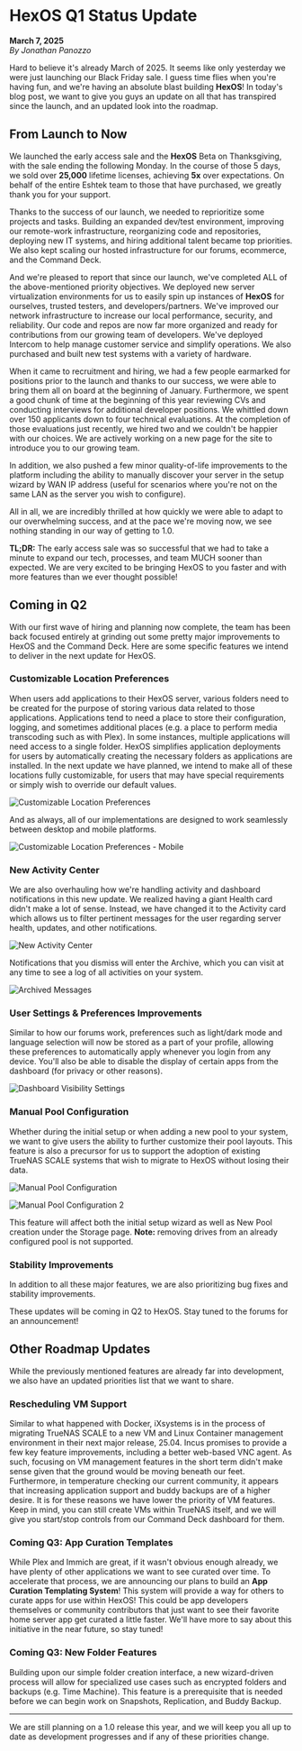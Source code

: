 # HexOS Q1 Status Update

**March 7, 2025**  
*By Jonathan Panozzo*

Hard to believe it's already March of 2025. It seems like only yesterday we were just launching our Black Friday sale. I guess time flies when you're having fun, and we're having an absolute blast building **HexOS**! In today's blog post, we want to give you guys an update on all that has transpired since the launch, and an updated look into the roadmap.

## From Launch to Now

We launched the early access sale and the **HexOS** Beta on Thanksgiving, with the sale ending the following Monday. In the course of those 5 days, we sold over **25,000** lifetime licenses, achieving **5x** over expectations. On behalf of the entire Eshtek team to those that have purchased, we greatly thank you for your support.

Thanks to the success of our launch, we needed to reprioritize some projects and tasks. Building an expanded dev/test environment, improving our remote-work infrastructure, reorganizing code and repositories, deploying new IT systems, and hiring additional talent became top priorities. We also kept scaling our hosted infrastructure for our forums, ecommerce, and the Command Deck.

And we're pleased to report that since our launch, we've completed ALL of the above-mentioned priority objectives. We deployed new server virtualization environments for us to easily spin up instances of **HexOS** for ourselves, trusted testers, and developers/partners. We've improved our network infrastructure to increase our local performance, security, and reliability. Our code and repos are now far more organized and ready for contributions from our growing team of developers. We've deployed Intercom to help manage customer service and simplify operations. We also purchased and built new test systems with a variety of hardware.

When it came to recruitment and hiring, we had a few people earmarked for positions prior to the launch and thanks to our success, we were able to bring them all on board at the beginning of January. Furthermore, we spent a good chunk of time at the beginning of this year reviewing CVs and conducting interviews for additional developer positions. We whittled down over 150 applicants down to four technical evaluations. At the completion of those evaluations just recently, we hired two and we couldn't be happier with our choices. We are actively working on a new page for the site to introduce you to our growing team.

In addition, we also pushed a few minor quality-of-life improvements to the platform including the ability to manually discover your server in the setup wizard by WAN IP address (useful for scenarios where you're not on the same LAN as the server you wish to configure).

All in all, we are incredibly thrilled at how quickly we were able to adapt to our overwhelming success, and at the pace we're moving now, we see nothing standing in our way of getting to 1.0.

**TL;DR:** The early access sale was so successful that we had to take a minute to expand our tech, processes, and team MUCH sooner than expected. We are very excited to be bringing HexOS to you faster and with more features than we ever thought possible!

## Coming in Q2

With our first wave of hiring and planning now complete, the team has been back focused entirely at grinding out some pretty major improvements to HexOS and the Command Deck. Here are some specific features we intend to deliver in the next update for HexOS.

### Customizable Location Preferences

When users add applications to their HexOS server, various folders need to be created for the purpose of storing various data related to those applications. Applications tend to need a place to store their configuration, logging, and sometimes additional places (e.g. a place to perform media transcoding such as with Plex). In some instances, multiple applications will need access to a single folder. HexOS simplifies application deployments for users by automatically creating the necessary folders as applications are installed. In the next update we have planned, we intend to make all of these locations fully customizable, for users that may have special requirements or simply wish to override our default values.

![Customizable Location Preferences](/assets/screenshots/locations.png)

And as always, all of our implementations are designed to work seamlessly between desktop and mobile platforms.

![Customizable Location Preferences - Mobile](/assets/screenshots/locations-mobile.png)

### New Activity Center

We are also overhauling how we're handling activity and dashboard notifications in this new update. We realized having a giant Health card didn't make a lot of sense. Instead, we have changed it to the Activity card which allows us to filter pertinent messages for the user regarding server health, updates, and other notifications.

![New Activity Center](/assets/screenshots/activity-center.png)

Notifications that you dismiss will enter the Archive, which you can visit at any time to see a log of all activities on your system.

![Archived Messages](/assets/screenshots/activity-center-archived-messages.png)

### User Settings & Preferences Improvements

Similar to how our forums work, preferences such as light/dark mode and language selection will now be stored as a part of your profile, allowing these preferences to automatically apply whenever you login from any device. You'll also be able to disable the display of certain apps from the dashboard (for privacy or other reasons).

![Dashboard Visibility Settings](/assets/screenshots/dashboard-visibility.png)

### Manual Pool Configuration

Whether during the initial setup or when adding a new pool to your system, we want to give users the ability to further customize their pool layouts. This feature is also a precursor for us to support the adoption of existing TrueNAS SCALE systems that wish to migrate to HexOS without losing their data.

![Manual Pool Configuration](/assets/screenshots/manual-pool-configuration.png)

![Manual Pool Configuration 2](/assets/screenshots/manual-pool-configuration-2.png)

This feature will affect both the initial setup wizard as well as New Pool creation under the Storage page. **Note:** removing drives from an already configured pool is not supported.

### Stability Improvements

In addition to all these major features, we are also prioritizing bug fixes and stability improvements.

These updates will be coming in Q2 to HexOS. Stay tuned to the forums for an announcement!

## Other Roadmap Updates

While the previously mentioned features are already far into development, we also have an updated priorities list that we want to share.

### Rescheduling VM Support

Similar to what happened with Docker, iXsystems is in the process of migrating TrueNAS SCALE to a new VM and Linux Container management environment in their next major release, 25.04. Incus promises to provide a few key feature improvements, including a better web-based VNC agent. As such, focusing on VM management features in the short term didn't make sense given that the ground would be moving beneath our feet. Furthermore, in temperature checking our current community, it appears that increasing application support and buddy backups are of a higher desire. It is for these reasons we have lower the priority of VM features. Keep in mind, you can still create VMs within TrueNAS itself, and we will give you start/stop controls from our Command Deck dashboard for them.

### Coming Q3: App Curation Templates

While Plex and Immich are great, if it wasn't obvious enough already, we have plenty of other applications we want to see curated over time. To accelerate that process, we are announcing our plans to build an **App Curation Templating System**! This system will provide a way for others to curate apps for use within HexOS! This could be app developers themselves or community contributors that just want to see their favorite home server app get curated a little faster. We'll have more to say about this initiative in the near future, so stay tuned!

### Coming Q3: New Folder Features

Building upon our simple folder creation interface, a new wizard-driven process will allow for specialized use cases such as encrypted folders and backups (e.g. Time Machine). This feature is a prerequisite that is needed before we can begin work on Snapshots, Replication, and Buddy Backup.

---

We are still planning on a 1.0 release this year, and we will keep you all up to date as development progresses and if any of these priorities change.
